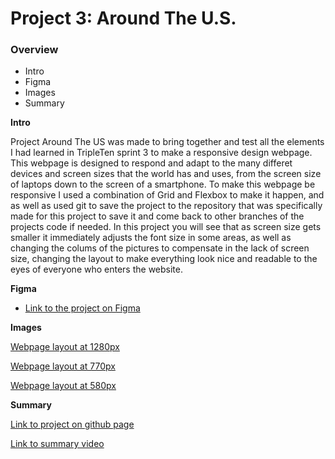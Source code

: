 # Project 3: Around The U.S.

### Overview

- Intro
- Figma
- Images
- Summary

**Intro**

Project Around The US was made to bring together and test all the elements I had learned in TripleTen sprint 3 to make a responsive design webpage. This webpage is designed to respond and adapt to the many differet devices and screen sizes that the world has and uses, from the screen size of laptops down to the screen of a smartphone. To make this webpage be responsive I used a combination of Grid and Flexbox to make it happen, and as well as used git to save the project to the repository that was specifically made for this project to save it and come back to other branches of the projects code if needed. In this project you will see that as screen size gets smaller it immediately adjusts the font size in some areas, as well as changing the colums of the pictures to compensate in the lack of screen size, changing the layout to make everything look nice and readable to the eyes of everyone who enters the website.

**Figma**

- [Link to the project on Figma](https://www.figma.com/file/ii4xxsJ0ghevUOcssTlHZv/Sprint-3%3A-Around-the-US?node-id=0%3A1)

**Images**

[Webpage layout at 1280px](./images/Demo/P3%201280.png)

[Webpage layout at 770px](./images/Demo/P3%20770.png)

[Webpage layout at 580px](./images/Demo/P3%20580.png)

**Summary**

[Link to project on github page](https://bbjuiceev.github.io/se_project_aroundtheus/)

[Link to summary video](https://drive.google.com/file/d/1Gt8QcO06YJJFrCilRrRG6Nb-beVKlnAb/view?usp=sharing)
